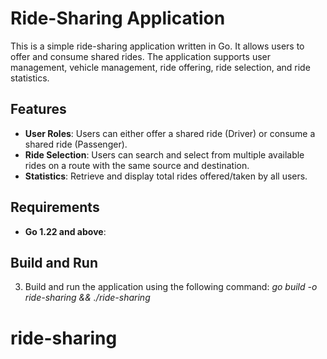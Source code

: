 # Ride-Sharing Application

This is a simple ride-sharing application written in Go. It allows users to offer and consume shared rides. The application supports user management, vehicle management, ride offering, ride selection, and ride statistics.

## Features

- **User Roles**: Users can either offer a shared ride (Driver) or consume a shared ride (Passenger).
- **Ride Selection**: Users can search and select from multiple available rides on a route with the same source and destination.
- **Statistics**: Retrieve and display total rides offered/taken by all users.

## Requirements

- **Go 1.22  and above**: 

## Build and Run
3. Build and run the application using the following command:
   *go build -o ride-sharing && ./ride-sharing*

# ride-sharing
